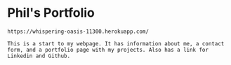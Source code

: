 # Phil's Portfolio

    https://whispering-oasis-11300.herokuapp.com/
    
    This is a start to my webpage. It has information about me, a contact form, and a portfolio page with my projects. Also has a link for Linkedin and Github.